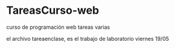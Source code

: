 # TareasCurso-web
curso de programación web tareas varias

el archivo tareaenclase, es el trabajo de laboratorio viernes 19/05
